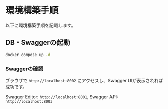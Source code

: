 # 環境構築手順
以下に環境構築手順を記載します。

## DB・Swaggerの起動
```bash
docker compose up -d
```

### Swaggerの確認
ブラウザで `http://localhost:8002` にアクセスし、Swagger UIが表示されれば成功です。

Swagger Editor: `http://localhost:8001`, Swagger API: `http://localhost:8003`